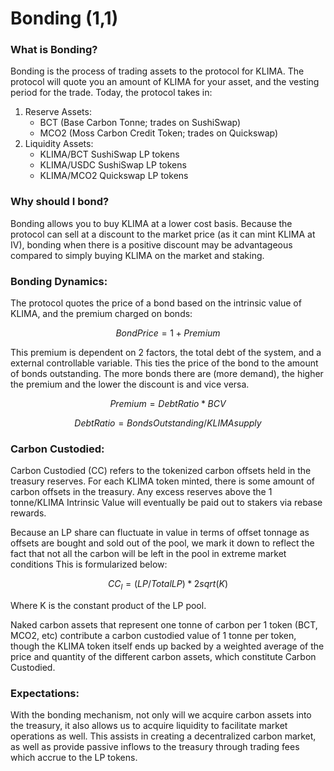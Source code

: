 # Bonding (1,1)

### **What is Bonding?**

Bonding is the process of trading assets to the protocol for KLIMA. The protocol will quote you an amount of KLIMA for your asset, and the vesting period for the trade. Today, the protocol takes in:&#x20;

1. Reserve Assets:&#x20;
   * BCT (Base Carbon Tonne; trades on SushiSwap)
   * MCO2 (Moss Carbon Credit Token; trades on Quickswap)
2. Liquidity Assets:&#x20;
   * KLIMA/BCT SushiSwap LP tokens
   * KLIMA/USDC SushiSwap LP tokens
   * KLIMA/MCO2 Quickswap LP tokens

### **Why should I bond?**

Bonding allows you to buy KLIMA at a lower cost basis. Because the protocol can sell at a discount to the market price (as it can mint KLIMA at IV), bonding when there is a positive discount may be advantageous compared to simply buying KLIMA on the market and staking.

### Bonding Dynamics:&#x20;

The protocol quotes the price of a bond based on the intrinsic value of KLIMA, and the premium charged on bonds:&#x20;

$$
Bond Price=1 + Premium
$$

This premium is dependent on 2 factors, the total debt of the system, and a external controllable variable. This ties the price of the bond to the amount of bonds outstanding. The more bonds there are (more demand), the higher the premium and the lower the discount is and vice versa.

$$
Premium = Debt Ratio  * BCV
$$

$$
Debt Ratio = Bonds Outstanding/ KLIMA supply
$$

### Carbon Custodied:&#x20;

Carbon Custodied (CC) refers to the tokenized carbon offsets held in the treasury reserves. For each KLIMA token minted, there is some amount of carbon offsets in the treasury. Any excess reserves above the 1 tonne/KLIMA Intrinsic Value will eventually be paid out to stakers via rebase rewards.

Because an LP share can fluctuate in value in terms of offset tonnage as offsets are bought and sold out of the pool, we mark it down to reflect the fact that not all the carbon will be left in the pool in extreme market conditions This is formularized below:&#x20;

$$
CC_l= (LP/Total LP)*2sqrt(K)
$$

Where K is the constant product of the LP pool.&#x20;

Naked carbon assets that represent one tonne of carbon per 1 token (BCT, MCO2, etc) contribute a carbon custodied value of 1 tonne per token, though the KLIMA token itself ends up backed by a weighted average of the price and quantity of the different carbon assets, which constitute Carbon Custodied.

### Expectations:&#x20;

With the bonding mechanism, not only will we acquire carbon assets into the treasury, it also allows us to acquire liquidity to facilitate market operations as well. This assists in creating a decentralized carbon market, as well as provide passive inflows to the treasury through trading fees which accrue to the LP tokens.

